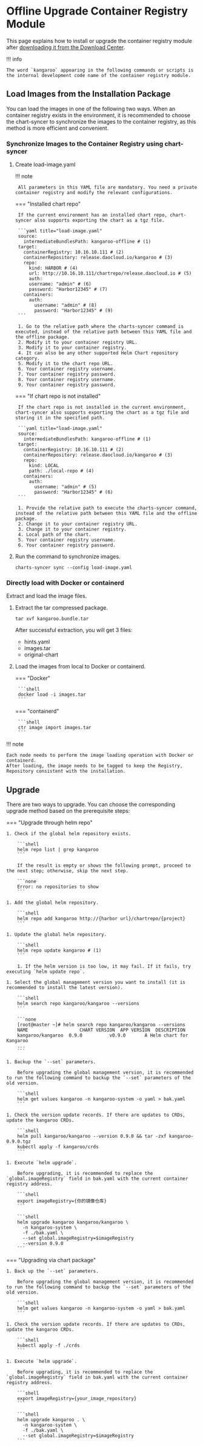 # Offline Upgrade Container Registry Module

This page explains how to install or upgrade the container registry module after [downloading it from the Download Center](../../download/modules/kangaroo.md).

!!! info

    The word `kangaroo` appearing in the following commands or scripts is the internal development code name of the container registry module.

## Load Images from the Installation Package

You can load the images in one of the following two ways. When an container registry exists in the environment, it is recommended to choose the chart-syncer to synchronize the images to the container registry, as this method is more efficient and convenient.

### Synchronize Images to the Container Registry using chart-syncer

1. Create load-image.yaml

    !!! note  

        All parameters in this YAML file are mandatory. You need a private container registry and modify the relevant configurations.

    === "Installed chart repo"

        If the current environment has an installed chart repo, chart-syncer also supports exporting the chart as a tgz file.

        ```yaml title="load-image.yaml"
        source:
          intermediateBundlesPath: kangaroo-offline # (1)
        target:
          containerRegistry: 10.16.10.111 # (2)
          containerRepository: release.daocloud.io/kangaroo # (3)
          repo:
            kind: HARBOR # (4)
            url: http://10.16.10.111/chartrepo/release.daocloud.io # (5)
            auth:
            username: "admin" # (6)
            password: "Harbor12345" # (7)
          containers:
            auth:
              username: "admin" # (8)
              password: "Harbor12345" # (9)
        ```

        1. Go to the relative path where the charts-syncer command is executed, instead of the relative path between this YAML file and the offline package.
        2. Modify it to your container registry URL.
        3. Modify it to your container registry.
        4. It can also be any other supported Helm Chart repository category.
        5. Modify it to the chart repo URL.
        6. Your container registry username.
        7. Your container registry password.
        8. Your container registry username.
        9. Your container registry password.

    === "If chart repo is not installed"

        If the chart repo is not installed in the current environment, chart-syncer also supports exporting the chart as a tgz file and storing it in the specified path.

        ```yaml title="load-image.yaml"
        source:
          intermediateBundlesPath: kangaroo-offline # (1)
        target:
          containerRegistry: 10.16.10.111 # (2)
          containerRepository: release.daocloud.io/kangaroo # (3)
          repo:
            kind: LOCAL
            path: ./local-repo # (4)
          containers:
            auth:
              username: "admin" # (5)
              password: "Harbor12345" # (6)
        ```

        1. Provide the relative path to execute the charts-syncer command, instead of the relative path between this YAML file and the offline package.
        2. Change it to your container registry URL.
        3. Change it to your container registry.
        4. Local path of the chart.
        5. Your container registry username.
        6. Your container registry password.

1. Run the command to synchronize images.

    ```shell
    charts-syncer sync --config load-image.yaml
    ```

### Directly load with Docker or containerd

Extract and load the image files.

1. Extract the tar compressed package.

    ```shell
    tar xvf kangaroo.bundle.tar
    ```

    After successful extraction, you will get 3 files:

    - hints.yaml
    - images.tar
    - original-chart

2. Load the images from local to Docker or containerd.

    === "Docker"

        ```shell
        docker load -i images.tar
        ```

    === "containerd"

        ```shell
        ctr image import images.tar
        ```

!!! note

    Each node needs to perform the image loading operation with Docker or containerd.
    After loading, the image needs to be tagged to keep the Registry, Repository consistent with the installation.

## Upgrade

There are two ways to upgrade. You can choose the corresponding upgrade method based on the prerequisite steps:

=== "Upgrade through helm repo"

    1. Check if the global helm repository exists.

        ```shell
        helm repo list | grep kangaroo
        ```

        If the result is empty or shows the following prompt, proceed to the next step; otherwise, skip the next step.

        ```none
        Error: no repositories to show
        ```

    1. Add the global helm repository.

        ```shell
        helm repo add kangaroo http://{harbor url}/chartrepo/{project}
        ```

    1. Update the global helm repository.

        ```shell
        helm repo update kangaroo # (1)
        ```

        1. If the helm version is too low, it may fail. If it fails, try executing `helm update repo`.

    1. Select the global management version you want to install (it is recommended to install the latest version).

        ```shell
        helm search repo kangaroo/kangaroo --versions
        ```

        ```none
        [root@master ~]# helm search repo kangaroo/kangaroo --versions
        NAME                   CHART VERSION  APP VERSION  DESCRIPTION
        kangaroo/kangaroo  0.9.0          v0.9.0       A Helm chart for Kangaroo
        ...
        ```

    1. Backup the `--set` parameters.

        Before upgrading the global management version, it is recommended to run the following command to backup the `--set` parameters of the old version.

        ```shell
        helm get values kangaroo -n kangaroo-system -o yaml > bak.yaml
        ```

    1. Check the version update records. If there are updates to CRDs, update the kangaroo CRDs.

        ```shell
        helm pull kangaroo/kangaroo --version 0.9.0 && tar -zxf kangaroo-0.9.0.tgz
        kubectl apply -f kangaroo/crds
        ```

    1. Execute `helm upgrade`.

        Before upgrading, it is recommended to replace the `global.imageRegistry` field in bak.yaml with the current container registry address.

        ```shell
        export imageRegistry={你的镜像仓库}
        ```

        ```shell
        helm upgrade kangaroo kangaroo/kangaroo \
          -n kangaroo-system \
          -f ./bak.yaml \
          --set global.imageRegistry=$imageRegistry
          --version 0.9.0
        ```

=== "Upgrading via chart package"

    1. Back up the `--set` parameters.

        Before upgrading the global management version, it is recommended to run the following command to backup the `--set` parameters of the old version.

        ```shell
        helm get values kangaroo -n kangaroo-system -o yaml > bak.yaml
        ```

    1. Check the version update records. If there are updates to CRDs, update the kangaroo CRDs.

        ```shell
        kubectl apply -f ./crds
        ```

    1. Execute `helm upgrade`.

        Before upgrading, it is recommended to replace the `global.imageRegistry` field in bak.yaml with the current container registry address.

        ```shell
        export imageRegistry={your_image_repository}
        ```

        ```shell
        helm upgrade kangaroo . \
          -n kangaroo-system \
          -f ./bak.yaml \
          --set global.imageRegistry=$imageRegistry
        ```
